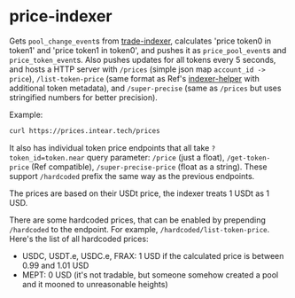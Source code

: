 # price-indexer

Gets `pool_change_event`s from [trade-indexer](https://github.com/INTEARnear/trade-indexer), calculates 'price token0 in token1' and 'price token1 in token0', and pushes it as `price_pool_event`s and `price_token_event`s.
Also pushes updates for all tokens every 5 seconds, and hosts a HTTP server with `/prices` (simple json map `account_id -> price`), `/list-token-price` (same format as Ref's [indexer-helper](https://github.com/ref-finance/indexer-helper) with additional token metadata), and `/super-precise` (same as `/prices` but uses stringified numbers for better precision).

Example:

```sh
curl https://prices.intear.tech/prices
```

It also has individual token price endpoints that all take `?token_id=token.near` query parameter: `/price` (just a float), `/get-token-price` (Ref compatible), `/super-precise-price` (float as a string). These support `/hardcoded` prefix the same way as the previous endpoints.

The prices are based on their USDt price, the indexer treats 1 USDt as 1 USD.

There are some hardcoded prices, that can be enabled by prepending `/hardcoded` to the endpoint. For example, `/hardcoded/list-token-price`. Here's the list of all hardcoded prices:

- USDC, USDT.e, USDC.e, FRAX: 1 USD if the calculated price is between 0.99 and 1.01 USD
- MEPT: 0 USD (it's not tradable, but someone somehow created a pool and it mooned to unreasonable heights)
